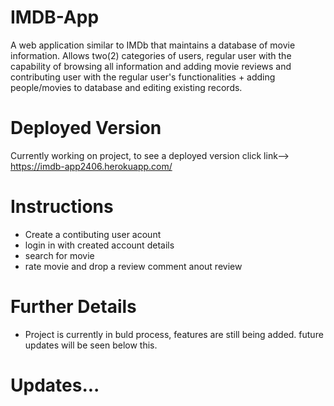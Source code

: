 # IMDB-App

A web application similar to IMDb that maintains a database of movie information. Allows two(2) categories of users, regular user with the capability of browsing all information and adding movie reviews and contributing user with the regular user's functionalities + adding people/movies to database and editing existing records.

# Deployed Version
Currently working on project, to see a deployed version click link--> https://imdb-app2406.herokuapp.com/

# Instructions
- Create a contibuting user acount
- login in with created account details
- search for movie
- rate movie and drop a review comment anout review

# Further Details
- Project is currently in buld process, features are still being added. future updates will be seen below this.

# Updates...